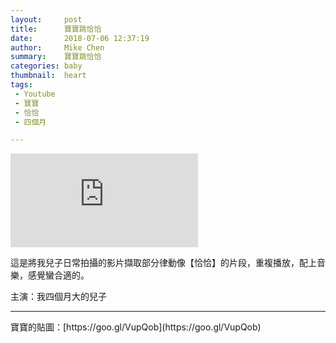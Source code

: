 ```yaml
---
layout:     post
title:      寶寶跳恰恰
date:       2018-07-06 12:37:19
author:     Mike Chen
summary:    寶寶跳恰恰
categories: baby
thumbnail:  heart
tags:
 - Youtube
 - 寶寶
 - 恰恰
 - 四個月

---
```


<div class="videoWrapper">
    <iframe src="https://www.youtube.com/embed/c1PvzPzNxbI" frameborder="0" allow="autoplay; encrypted-media" allowfullscreen></iframe>
</div>

這是將我兒子日常拍攝的影片擷取部分律動像【恰恰】的片段，重複播放，配上音樂，感覺蠻合適的。

主演：我四個月大的兒子

<hr>
寶寶的貼圖：[https://goo.gl/VupQob](https://goo.gl/VupQob)
